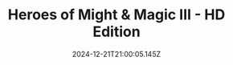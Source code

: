 ---
title: "Heroes of Might & Magic III - HD Edition"
id: 297000
date: 2024-12-21T21:00:05.145Z
link: games/steam/recent/heroes-of-might--magic-iii--hd-edition
image: http://media.steampowered.com/steamcommunity/public/images/apps/297000/0ae505e74b80d1cdee125500f4467a4c7a1d7e43.jpg
playtime_2weeks: 1
playtime_forever: 3
playtime_windows_forever: 0
playtime_mac_forever: 0
playtime_linux_forever: 3
playtime_deck_forever: 3
---